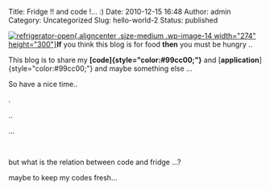 Title: Fridge !! and code !... :)
Date: 2010-12-15 16:48
Author: admin
Category: Uncategorized
Slug: hello-world-2
Status: published

[![](http://mycodee.com/wp-content/uploads/2010/12/refrigerator-open.jpg?w=274 "refrigerator-open"){.aligncenter .size-medium .wp-image-14 width="274" height="300"}](http://mycodee.com/wp-content/uploads/2010/12/refrigerator-open.jpg)**If** you think this blog is for food **then** you must be hungry ..

This blog is to share my **[code]{style="color:#99cc00;"}** and [**application**]{style="color:#99cc00;"} and maybe something else ...

So have a nice time..

.

..

...

 

but what is the relation between code and fridge ...?

maybe to keep my codes fresh...
